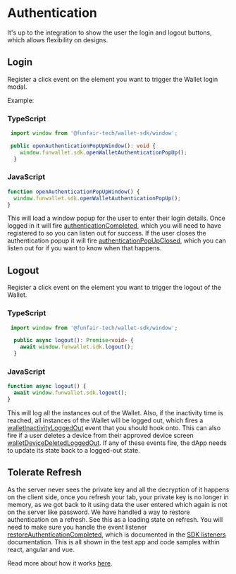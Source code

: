 # Authentication

It's up to the integration to show the user the login and logout buttons, which allows flexibility on designs.

## Login

Register a click event on the element you want to trigger the Wallet login modal.

Example:

### TypeScript

```ts
 import window from '@funfair-tech/wallet-sdk/window';

 public openAuthenticationPopUpWindow(): void {
    window.funwallet.sdk.openWalletAuthenticationPopUp();
  }
```

### JavaScript

```ts
function openAuthenticationPopUpWindow() {
  window.funwallet.sdk.openWalletAuthenticationPopUp();
}
```

This will load a window popup for the user to enter their login details. Once logged in it will fire [authenticationCompleted](/guide/web-sdk/sdk-event-listeners.html#authenticationcompleted), which you will need to have registered to so you can listen out for success. If the user closes the authentication popup it will fire [authenticationPopUpClosed](/guide/web-sdk/sdk-event-listeners.html#authenticationpopupclosed), which you can listen out for if you want to know when that happens.

## Logout

Register a click event on the element you want to trigger the logout of the Wallet.

### TypeScript

```ts
 import window from '@funfair-tech/wallet-sdk/window';

  public async logout(): Promise<void> {
    await window.funwallet.sdk.logout();
  }
```

### JavaScript

```ts
function async logout() {
  await window.funwallet.sdk.logout();
}
```

This will log all the instances out of the Wallet. Also, if the inactivity time is reached, all instances of the Wallet will be logged out, which fires a [walletInactivityLoggedOut](/guide/web-sdk/sdk-event-listeners.html#walletinactivityloggedout) event that you should hook onto. This can also fire if a user deletes a device from their approved device screen [walletDeviceDeletedLoggedOut](/guide/web-sdk/sdk-event-listeners.html#walletdevicedeletedloggedout). If any of these events fire, the dApp needs to update its state back to a logged-out state.

## Tolerate Refresh

As the server never sees the private key and all the decryption of it happens on the client side, once you refresh your tab, your private key is no longer in memory, as we got back to it using data the user entered which again is not on the server like password. We have handled a way to restore authentication on a refresh. See this as a loading state on refresh. You will need to make sure you handle the event listener [restoreAuthenticationCompleted](/guide/web-sdk/sdk-event-listeners.html#restoreauthenticationcompleted), which is documented in the [SDK listeners](./sdk-event-listeners.md) documentation. This is all shown in the test app and code samples within react, angular and vue.

Read more about how it works [here](/guide/how-does-it-work/re-authentication.html#double-encrypted-localstorage-setup).
